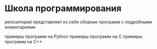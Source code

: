 # Школа программирования

репозиторий представляет из себя сборник программ с подробными коментариями

примеры программ на Python
примеры программ на C
примеры программ на C++
